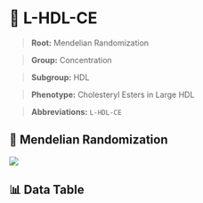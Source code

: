 # 🧪 L-HDL-CE

> **Root:** Mendelian Randomization

> **Group:** Concentration  

> **Subgroup:** HDL

> **Phenotype:** Cholesteryl Esters in Large HDL  

> **Abbreviations:** `L-HDL-CE`

## 🧬 Mendelian Randomization  

<img src="/MR/Figures/Inverse/L-HDL-CE.png"/>


## 📊 Data Table


<CsvTableMRI src="/MR/Data/Inverse/L-HDL-CE.csv"/>
